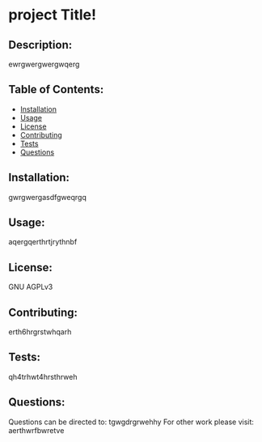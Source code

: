 
  # project Title!

  ## Description:

  ewrgwergwergwqerg

  ## Table of Contents:

  * [Installation](#installation)
  * [Usage](#usage)
  * [License](#license)
  * [Contributing](#contributing)
  * [Tests](tests)
  * [Questions](questions)
  
  ## Installation:
  
  gwrgwergasdfgweqrgq

  ## Usage:
  
  aqergqerthrtjrythnbf

  ## License:
  
  GNU AGPLv3

  ## Contributing:
  
  erth6hrgrstwhqarh

  ## Tests:
  
  qh4trhwt4hrsthrweh

  ## Questions:
  
  Questions can be directed to: tgwgdrgrwehhy
  For other work please visit: aerthwrfbwretve
